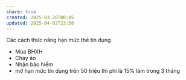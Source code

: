 ```yaml
---
share: true
created: 2025-03-26T00:05
updated: 2025-04-02T23:58
---
```

Các cách thức nâng hạn mức thẻ tín dụng
- Mua BHXH
- Chạy ảo
- Nhận bảo hiểm
- mở hạn mức tín dụng trên 50 triệu thì phí là 15% làm trong 3 tháng
